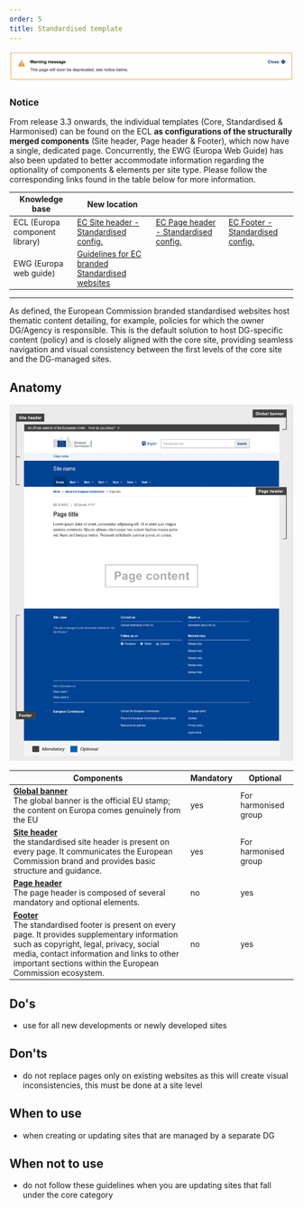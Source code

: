 ```yaml
---
order: 5
title: Standardised template
---
```

![](/cms-images/soon-to-be-deprecated-image.png)

### Notice

From release 3.3 onwards, the individual templates (Core, Standardised & Harmonised) can be found on the ECL **as configurations of the structurally merged components** (Site header, Page header & Footer), which now have a single, dedicated page. Concurrently, the EWG (Europa Web Guide) has also been updated to better accommodate information regarding the optionality of components & elements per site type. Please follow the corresponding links found in the table below for more information.

| Knowledge base                 | New location                                                                                                                           |                                                                                                                           |                                                                                                                      |
| ------------------------------ | -------------------------------------------------------------------------------------------------------------------------------------- | ------------------------------------------------------------------------------------------------------------------------- | -------------------------------------------------------------------------------------------------------------------- |
| ECL (Europa component library) | [EC Site header - Standardised config.](https://ec.europa.eu/component-library/ec/components/site-wide/site-header/code/)              | [EC Page header - Standardised config.](https://ec.europa.eu/component-library/ec/components/site-wide/page-header/code/) | [EC Footer - Standardised config.](https://ec.europa.eu/component-library/ec/components/site-wide/site-footer/code/) |
| EWG (Europa web guide)         | [Guidelines for EC branded Standardised websites](https://wikis.ec.europa.eu/display/WEBGUIDE/EC+branded+standardised+websites+design) |                                                                                                                           |                                                                                                                      |

---

As defined, the European Commission branded standardised websites host thematic content detailing, for example, policies for which the owner DG/Agency is responsible. This is the default solution to host DG-specific content (policy) and is closely aligned with the core site, providing seamless navigation and visual consistency between the first levels of the core site and the DG-managed sites.

## Anatomy

![](/cms-images/standardised-template.png)

| Components                                                                                                                                                                                                                                                                                              | Mandatory | Optional             |
| ------------------------------------------------------------------------------------------------------------------------------------------------------------------------------------------------------------------------------------------------------------------------------------------------------- | --------- | -------------------- |
| **[Global banner](https://webgate.ec.europa.eu/fpfis/wikis/pages/viewpage.action?spaceKey=webtools&title=Global+banner)**<br />The global banner is the official EU stamp; the content on Europa comes genuinely from the EU                                                                            | yes       | For harmonised group |
| **[Site header](/ec/standardised-template/site-header/usage/)**<br />the standardised site header is present on every page. It communicates the European Commission brand and provides basic structure and guidance.                                                                                    | yes       | For harmonised group |
| **[Page header](/ec/standardised-template/page-header/usage/)**<br />The page header is composed of several mandatory and optional elements.                                                                                                                                                            | no        | yes                  |
| **[Footer](/ec/standardised-template/footer/usage/)**<br />The standardised footer is present on every page. It provides supplementary information such as copyright, legal, privacy, social media, contact information and links to other important sections within the European Commission ecosystem. | no        | yes                  |

## Do's

- use for all new developments or newly developed sites

## Don'ts

- do not replace pages only on existing websites as this will create visual inconsistencies, this must be done at a site level

## When to use

- when creating or updating sites that are managed by a separate DG

## When not to use

- do not follow these guidelines when you are updating sites that fall under the core category
